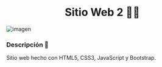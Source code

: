 <h1 align="center">Sitio Web 2 👨‍💻</h1>

![imagen](https://user-images.githubusercontent.com/99460978/153770809-cfec4e7a-e77c-4cef-8e8c-037ec5d2cdfa.jpg)

### Descripción 📝

<p>Sitio web hecho con HTML5, CSS3, JavaScript y Bootstrap.</p>
